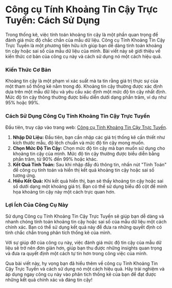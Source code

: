 Công cụ Tính Khoảng Tin Cậy Trực Tuyến: Cách Sử Dụng
====================================================

Trong thống kê, việc tính toán khoảng tin cậy là một phần quan trọng để đánh giá mức độ chắc chắn của mẫu dữ liệu. Công cụ Tính Khoảng Tin Cậy Trực Tuyến là một phương tiện hữu ích giúp bạn dễ dàng tính toán khoảng tin cậy hoặc sai số của mẫu dữ liệu của mình. Bài viết này sẽ giới thiệu về kiến thức cơ bản của công cụ này và cách sử dụng nó một cách hiệu quả.

### Kiến Thức Cơ Bản

Khoảng tin cậy là một phạm vi xác suất mà ta tin rằng giá trị thực sự của một tham số thống kê nằm trong đó. Khoảng tin cậy thường được xác định dựa trên một mẫu dữ liệu và yêu cầu xác định một mức độ tin cậy nhất định. Mức độ tin cậy thông thường được biểu diễn dưới dạng phần trăm, ví dụ như 95% hoặc 99%.

### Cách Sử Dụng Công Cụ Tính Khoảng Tin Cậy Trực Tuyến

Đầu tiên, truy cập vào trang web: [Công cụ Tính Khoảng Tin Cậy Trực Tuyến](https://www.onlinecalculatorsfree.com/vi/math/confidence-interval-calculator.html).

1. **Nhập Dữ Liệu:** Đầu tiên, bạn cần nhập các giá trị thống kê cần thiết như kích thước mẫu, độ lệch chuẩn và mức độ tin cậy mong muốn.
2. **Chọn Mức Độ Tin Cậy:** Chọn mức độ tin cậy mà bạn muốn sử dụng cho khoảng tin cậy của mình. Mức độ tin cậy thường được biểu diễn bằng phần trăm, từ 90% đến 99% hoặc khác.
3. **Kết Quả Tính Toán:** Sau khi nhập đầy đủ thông tin, nhấn nút "Tính Toán" để công cụ tính toán và hiển thị kết quả khoảng tin cậy hoặc sai số tương ứng.
4. **Hiểu Kết Quả:** Khi kết quả hiển thị, bạn sẽ thấy khoảng tin cậy hoặc sai số dưới dạng một khoảng giá trị. Bạn có thể sử dụng biểu đồ cột để minh họa khoảng tin cậy này một cách trực quan hơn.

### Lợi Ích Của Công Cụ Này

Sử dụng Công cụ Tính Khoảng Tin Cậy Trực Tuyến sẽ giúp bạn dễ dàng và nhanh chóng tính toán khoảng tin cậy hoặc sai số của mẫu dữ liệu một cách chính xác. Bạn có thể sử dụng kết quả này để đưa ra những quyết định có tính chắc chắn trong phân tích thống kê của mình.

Với sự giúp đỡ của công cụ này, việc đánh giá mức độ tin cậy của mẫu dữ liệu sẽ trở nên đơn giản hơn, giúp bạn thu được những insights quan trọng và đưa ra quyết định một cách tự tin hơn trong công việc của mình.

Qua bài viết này, hy vọng bạn đã hiểu thêm về công cụ Tính Khoảng Tin Cậy Trực Tuyến và cách sử dụng nó một cách hiệu quả. Hãy trải nghiệm và áp dụng ngay công cụ này vào phân tích thống kê của bạn để đạt được những kết quả chính xác và đáng tin cậy!